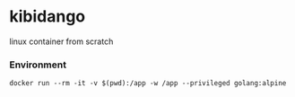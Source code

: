 # kibidango

linux container from scratch

### Environment
```
docker run --rm -it -v $(pwd):/app -w /app --privileged golang:alpine
```